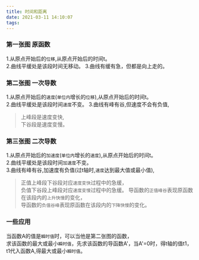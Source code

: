 ```yaml
---
title: 时间和距离
date: 2021-03-11 14:10:07
tags:
---
```


### 第一张图 原函数   
1.从原点开始后的`位移`,从原点开始后的时间t。   
2.曲线平缓处是该段时间无移动。
3.曲线有缓有急，但都是向上走的。   

### 第二张图 一次导数     
1.从原点开始后的`速度`(`单位内`增长的`位移`),从原点开始后的时间t。     
2.曲线平缓处是该段时间`速度`不变。
3.曲线有峰有谷,但速度不会有负值,   
>   上峰段是速度变快,   
>   下谷段是速度变慢。   

### 第三张图 二次导数   
1.从原点开始后的`加速度`(`单位内`增长的`速度`),从原点开始后的时间t。   
2.曲线平缓处是该段时间`加速度`不变。   
3.曲线有峰有谷,加速度有负值(过t轴时,`速度`达到最大值或最小值),   
>   正值上峰段下谷段对应`速度变快`过程中的急缓，   
>   负值下谷段上峰段对应`速度变慢`过程中的急缓。
>   导函数的`正值峰谷`表现原函数在该段内的`上升快慢`的变化，   
>   导函数的`负值谷峰`表现原函数在该段内的`下降快慢`的变化。   

### 一些应用
当函数A的值是`瞬时值`时，可以当他是第二张图的函数，   
求该函数的最大或最小`瞬时值`，先求该函数的导函数A'，当A'=0时，得t轴的值t1，   
t1代入函数A,得最大或最小`瞬时值`。  
